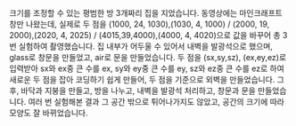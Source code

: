 크기를 조정할 수 있는 평범한 방 3개짜리 집을 지었습니다.
동영상에는 마인크래프트 창만 나왔는데, 실제로 두 점을 (1000, 24, 1030),(1030, 4, 1000) / (2000, 19, 2000),(2020, 4, 2025) / (4015,39,4000),(4000, 4, 4020)으로 값을 바꾸어 총 3번 실험하여 촬영했습니다.
집 내부가 어두울 수 있어서 내벽을 발광석으로 했으며, glass로 창문을 만들었고, air로 문을 만들었습니다.
두 점을 (sx,sy,sz), (ex,ey,ez)로 입력받아 sx와 ex중 큰 수를 ex, sy와 ey중 큰 수를 ey, sz와 ez중 큰 수를 ez로 하여 새로운 두 점을 잡아 코딩하기 쉽게 만들어, 두 점을 기준으로 외벽을 만들었습니다.
그 후, 바닥과 지붕을 만들고, 방을 나누고, 내벽을 발광석 처리하고, 창문과 문을 만들었습니다.
여러 번 실험해본 결과 그 공간 밖으로 튀어나가지도 않았고, 공간의 크기에 따라 모양도 잘 바뀌었습니다.
